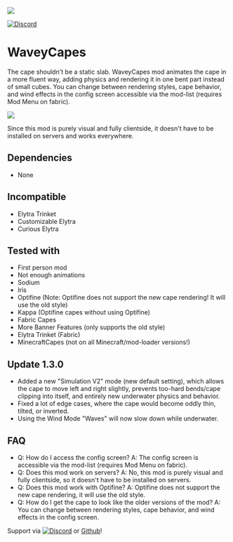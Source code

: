 ![](https://raw.githubusercontent.com/tr7zw/WaveyCapes/1.19.3/img/header.png)

[![Discord](https://tr7zw.dev/curse/Discord-long.png)](https://discord.gg/2wKH8yeThf)

# WaveyCapes

The cape shouldn't be a static slab. WaveyCapes mod animates the cape in a more fluent way, adding physics and rendering it in one bent part instead of small cubes. You can change between rendering styles, cape behavior, and wind effects in the config screen accessible via the mod-list (requires Mod Menu on fabric).

![](https://raw.githubusercontent.com/tr7zw/WaveyCapes/1.19.3/img/moving.gif)

Since this mod is purely visual and fully clientside, it doesn't have to be installed on servers and works everywhere.

## Dependencies

- None

## Incompatible

- Elytra Trinket
- Customizable Elytra
- Curious Elytra

## Tested with

- First person mod
- Not enough animations
- Sodium
- Iris
- Optifine (Note: Optifine does not support the new cape rendering! It will use the old style)
- Kappa (Optifine capes without using Optifine)
- Fabric Capes
- More Banner Features (only supports the old style)
- Elytra Trinket (Fabric)
- MinecraftCapes (not on all Minecraft/mod-loader versions!)

## Update 1.3.0

- Added a new "Simulation V2" mode (new default setting), which allows the cape to move left and right slightly, prevents too-hard bends/cape clipping into itself, and entirely new underwater physics and behavior.
- Fixed a lot of edge cases, where the cape would become oddly thin, tilted, or inverted.
- Using the Wind Mode "Waves" will now slow down while underwater.

## FAQ

- Q: How do I access the config screen?
  A: The config screen is accessible via the mod-list (requires Mod Menu on fabric).
- Q: Does this mod work on servers?
  A: No, this mod is purely visual and fully clientside, so it doesn't have to be installed on servers.
- Q: Does this mod work with Optifine?
  A: Optifine does not support the new cape rendering, it will use the old style.
- Q: How do I get the cape to look like the older versions of the mod?
  A: You can change between rendering styles, cape behavior, and wind effects in the config screen.

Support via [![Discord](https://tr7zw.dev/curse/Discord.png)](https://discord.gg/2wKH8yeThf) or [Github](https://github.com/tr7zw/3d-skin-layers)!